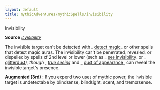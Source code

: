 ```yaml
---
layout: default
title: mythicAdventures/mythicSpells/invisibility
---
```

Invisibility

**Source** [_invisibility_](spells/invisibility#_invisibility)

The invisible target can't be detected with _ [detect magic](spells/detectMagic#_detect-magic)_ or other spells that detect magic auras. The invisibility can't be penetrated, revealed, or dispelled by spells of 2nd level or lower (such as _ [see invisibility](spells/seeInvisibility#_see-invisibility)_ or _ [glitterdust](spells/glitterdust#_glitterdust)_), though _ [true seeing](spells/trueSeeing#_true-seeing)_ and _ [dust of appearance](magicItems/wondrousItems#_dust-of-appearance)_ can reveal the invisible target's presence.

**Augmented (3rd)** : If you expend two uses of mythic power, the invisible target is undetectable by blindsense, blindsight, scent, and tremorsense.

